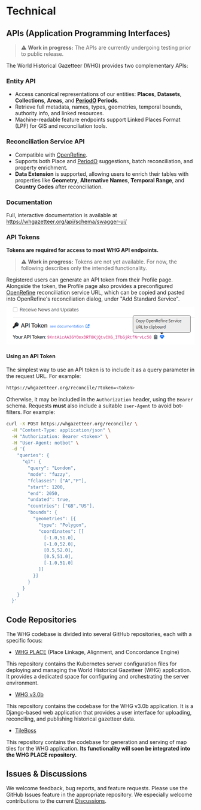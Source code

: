 # Technical

## APIs (Application Programming Interfaces)

> ⚠️ **Work in progress:** The APIs are currently undergoing testing prior to public release.

The World Historical Gazetteer (WHG) provides two complementary APIs:

### Entity API
- Access canonical representations of our entities: **Places**, **Datasets**, **Collections**, **Areas**, and **[PeriodO](https://perio.do/) Periods**.
- Retrieve full metadata, names, types, geometries, temporal bounds, authority info, and linked resources.
- Machine-readable feature endpoints support Linked Places Format (LPF) for GIS and reconciliation tools.
 
### Reconciliation Service API
- Compatible with [OpenRefine](https://openrefine.org/).
- Supports both Place and [PeriodO](https://perio.do/) suggestions, batch reconciliation, and property enrichment.
- **Data Extension** is supported, allowing users to enrich their tables with properties like **Geometry**, **Alternative Names**, **Temporal Range**, and **Country Codes** after reconciliation.

### Documentation

Full, interactive documentation is available at https://whgazetteer.org/api/schema/swagger-ui/

### API Tokens

**Tokens are required for access to most WHG API endpoints.**

> ⚠️ **Work in progress:** Tokens are not yet available. For now, the following describes only the intended
> functionality.

Registered users can generate an API token from their Profile page.
Alongside the token, the Profile page also provides a preconfigured [OpenRefine](https://openrefine.org/) reconciliation
service URL, which can be copied and pasted into OpenRefine's reconciliation dialog,
under "Add Standard Service".

![img_22.png](img_22.png)

#### Using an API Token

The simplest way to use an API token is to include it as a query parameter in the request URL. For example:

```bash
https://whgazetteer.org/reconcile/?token=<token>
```

Otherwise, it may be included in the `Authorization` header, using the `Bearer` schema. Requests **must** also include a suitable
`User-Agent` to avoid bot-filters. For example:

```bash
curl -X POST https://whgazetteer.org/reconcile/ \
  -H "Content-Type: application/json" \
  -H "Authorization: Bearer <token>" \
  -H "User-Agent: notbot" \
  -d '{
    "queries": {
      "q1": {
        "query": "London",
        "mode": "fuzzy",
        "fclasses": ["A","P"],
        "start": 1200,
        "end": 2050,
        "undated": true,
        "countries": ["GB","US"],
        "bounds": {
          "geometries": [{
            "type": "Polygon",
            "coordinates": [[
              [-1.0,51.0],
              [-1.0,52.0],
              [0.5,52.0],
              [0.5,51.0],
              [-1.0,51.0]
            ]]
          }]
        }
      }
    }
  }'
```

## Code Repositories

The WHG codebase is divided into several GitHub repositories, each with a specific focus:

* [WHG PLACE](https://github.com/WorldHistoricalGazetteer/place) (Place Linkage, Alignment, and Concordance Engine)

This repository contains the Kubernetes server configuration files for deploying and managing the World Historical
Gazetteer (WHG) application. It provides a dedicated space for configuring and orchestrating the server environment.

* [WHG v3.0b](https://github.com/WorldHistoricalGazetteer/whg3)

This repository contains the codebase for the WHG v3.0b application. It is a Django-based web application that provides
a user interface for uploading, reconciling, and publishing historical gazetteer data.

* [TileBoss](https://github.com/WorldHistoricalGazetteer/tileboss)

This repository contains the codebase for generation and serving of map tiles for the WHG application. **Its
functionality will soon be integrated into the WHG PLACE repository.**

## Issues & Discussions

We welcome feedback, bug reports, and feature requests. Please use the GitHub Issues feature in the appropriate
repository. We especially welcome contributions to the
current [Discussions](https://github.com/orgs/WorldHistoricalGazetteer/discussions).


